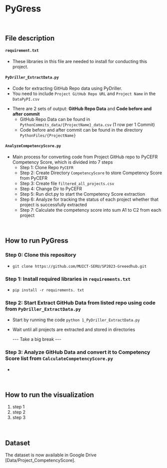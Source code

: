 # PyGress

<br />

## File description 
#### ```requirement.txt```
- These libraries in this file are needed to install for conducting this project.  

#### ```PyDriller_ExtractData.py```
- Code for extracting GitHub Repo data using PyDriller.
- You need to include ``Project GitHub Repo URL`` and ``Project Name`` in the ```DataPyPI.csv```
* There are 2 sets of output: **GitHub Repo Data** and **Code before and after commit**
  * GitHub Repo Data can be found in ```PythonCommits_data/{ProjectName}_data.csv``` (1 row per 1 Commit)
  * Code before and after commit can be found in the directory ```PythonFiles/{ProjectName}```

#### ```AnalyzeCompetencyScore.py```
* Main process for converting code from Project GitHub repo to PyCEFR Competency Score, which is divided into 7 steps
    * Step 1: Clone Repo ```PyCEFR```
    * Step 2: Create Directory ```CompetencyScore``` to store Competency Score from PyCEFR
    * Step 3: Create file ```filtered_all_projects.csv```
    * Step 4: Change Dir to PyCEFR
    * Step 5: Run dict.py to start the Competency Score extraction
    * Step 6: Analyze for tracking the status of each project whether that project is successfully extracted
    * Step 7: Calculate the competency score into sum A1 to C2 from each project
       
<br />

## How to run PyGress
### Step 0: Clone this repository
- ```git clone https://github.com/MUICT-SERU/SP2023-Greeedhub.git```

### Step 1: Install required libraries in ```requirements.txt```
- ```pip install -r requirements. txt```

### Step 2: Start Extract GitHub Data from listed repo using code from ```PyDriller_ExtractData.py```
- Start by running the code ```python 1_PyDriller_ExtractData.py```
- Wait until all projects are extracted and stored in directories

  --- Take a big break ---

### Step 3: Analyze GitHub Data and convert it to Competency Score list from ```CalculateCompetencyScore.py```
- 

<br />

## How to run the visualization
1. step 1
2. step 2
3. step 3

<br />

## Dataset
The dataset is now available in Google Drive [Data/Project_CompetencyScore].

